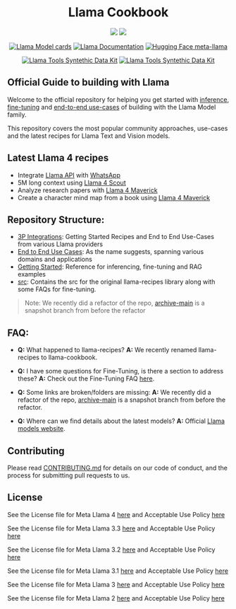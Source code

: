 <h1 align="center"> Llama Cookbook </h1>
<p align="center">
	<a href="https://bit.ly/llama-api-main"><img src="https://img.shields.io/badge/Llama_API-Join_Waitlist-brightgreen?logo=meta" /></a>
	<a href="https://llama.developer.meta.com/docs?utm_source=llama-cookbook&utm_medium=readme&utm_campaign=main"><img src="https://img.shields.io/badge/Llama_API-Documentation-4BA9FE?logo=meta" /></a>

</p>
<p align="center">
	<a href="https://github.com/meta-llama/llama-models/blob/main/models/?utm_source=llama-cookbook&utm_medium=readme&utm_campaign=main"><img alt="Llama Model cards" src="https://img.shields.io/badge/Llama_OSS-Model_cards-green?logo=meta" /></a>
	<a href="https://www.llama.com/docs/overview/?utm_source=llama-cookbook&utm_medium=readme&utm_campaign=main"><img alt="Llama Documentation" src="https://img.shields.io/badge/Llama_OSS-Documentation-4BA9FE?logo=meta" /></a>
	<a href="https://huggingface.co/meta-llama"><img alt="Hugging Face meta-llama" src="https://img.shields.io/badge/Hugging_Face-meta--llama-yellow?logo=huggingface" /></a>

</p>
<p align="center">
	<a href="https://github.com/meta-llama/synthetic-data-kit"><img alt="Llama Tools Syntethic Data Kit" src="https://img.shields.io/badge/Llama_Tools-synthetic--data--kit-orange?logo=meta" /></a>
	<a href="https://github.com/meta-llama/llama-prompt-ops"><img alt="Llama Tools Syntethic Data Kit" src="https://img.shields.io/badge/Llama_Tools-llama--prompt--ops-orange?logo=meta" /></a>
</p>
<h2> Official Guide to building with Llama </h2>



Welcome to the official repository for helping you get started with [inference](https://github.com/meta-llama/llama-cookbook/tree/main/getting-started/inference/), [fine-tuning](https://github.com/meta-llama/llama-cookbook/tree/main/getting-started/finetuning) and [end-to-end use-cases](https://github.com/meta-llama/llama-cookbook/tree/main/end-to-end-use-cases) of building with the Llama Model family.

This repository covers the most popular community approaches, use-cases and the latest recipes for Llama Text and Vision models.

## Latest Llama 4 recipes

* Integrate [Llama API](https://bit.ly/llama-api-main) with [WhatsApp](./end-to-end-use-cases/whatsapp_llama_4_bot/README.md)
* 5M long context using [Llama 4 Scout](./getting-started/build_with_llama_4.ipynb)
* Analyze research papers with [Llama 4 Maverick](./end-to-end-use-cases/research_paper_analyzer/README.md)
* Create a character mind map from a book using [Llama 4 Maverick](./end-to-end-use-cases/book-character-mindmap/README.md)

## Repository Structure:

- [3P Integrations](https://github.com/meta-llama/llama-cookbook/tree/main/3p-integrations): Getting Started Recipes and End to End Use-Cases from various Llama providers
- [End to End Use Cases](https://github.com/meta-llama/llama-cookbook/tree/main/end-to-end-use-cases): As the name suggests, spanning various domains and applications
- [Getting Started](https://github.com/meta-llama/llama-cookbook/tree/main/getting-started/): Reference for inferencing, fine-tuning and RAG examples
- [src](https://github.com/meta-llama/llama-cookbook/tree/main/src/): Contains the src for the original llama-recipes library along with some FAQs for fine-tuning.

> Note: We recently did a refactor of the repo, [archive-main](https://github.com/meta-llama/llama-cookbook/tree/archive-main) is a snapshot branch from before the refactor

## FAQ:

- **Q:** What happened to llama-recipes?
  **A:** We recently renamed llama-recipes to llama-cookbook.

- **Q:** I have some questions for Fine-Tuning, is there a section to address these?
  **A:** Check out the Fine-Tuning FAQ [here](https://github.com/meta-llama/llama-cookbook/tree/main/src/docs/).

- **Q:** Some links are broken/folders are missing:
  **A:** We recently did a refactor of the repo, [archive-main](https://github.com/meta-llama/llama-cookbook/tree/archive-main) is a snapshot branch from before the refactor.

- **Q:** Where can we find details about the latest models?
  **A:** Official [Llama models website](https://www.llama.com).

## Contributing

Please read [CONTRIBUTING.md](CONTRIBUTING.md) for details on our code of conduct, and the process for submitting pull requests to us.

## License
<!-- markdown-link-check-disable -->
See the License file for Meta Llama 4 [here](https://github.com/meta-llama/llama-models/blob/main/models/llama4/LICENSE) and Acceptable Use Policy [here](https://github.com/meta-llama/llama-models/blob/main/models/llama4/USE_POLICY.md)

See the License file for Meta Llama 3.3 [here](https://github.com/meta-llama/llama-models/blob/main/models/llama3_3/LICENSE) and Acceptable Use Policy [here](https://github.com/meta-llama/llama-models/blob/main/models/llama3_3/USE_POLICY.md)

See the License file for Meta Llama 3.2 [here](https://github.com/meta-llama/llama-models/blob/main/models/llama3_2/LICENSE) and Acceptable Use Policy [here](https://github.com/meta-llama/llama-models/blob/main/models/llama3_2/USE_POLICY.md)

See the License file for Meta Llama 3.1 [here](https://github.com/meta-llama/llama-models/blob/main/models/llama3_1/LICENSE) and Acceptable Use Policy [here](https://github.com/meta-llama/llama-models/blob/main/models/llama3_1/USE_POLICY.md)

See the License file for Meta Llama 3 [here](https://github.com/meta-llama/llama-models/blob/main/models/llama3/LICENSE) and Acceptable Use Policy [here](https://github.com/meta-llama/llama-models/blob/main/models/llama3/USE_POLICY.md)

See the License file for Meta Llama 2 [here](https://github.com/meta-llama/llama-models/blob/main/models/llama2/LICENSE) and Acceptable Use Policy [here](https://github.com/meta-llama/llama-models/blob/main/models/llama2/USE_POLICY.md)
<!-- markdown-link-check-enable -->
